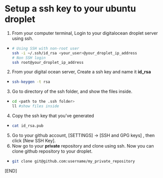 # Setup a ssh key to your ubuntu droplet

1. From your computer terminal, Login to your digitalocean droplet server using ssh.
  - ```bash
    # Using SSH with non-root user 
    ssh -i ~/.ssh/id_rsa <your_user>@your_droplet_ip_address
    # Non SSH login
    ssh root@your_droplet_ip_address
    ```
    
2. From your digital ocean server, Create a ssh key and name it <strong>id_rsa</strong>
  - ```bash
    ssh-keygen -t rsa
    ```
3. Go to directory of the ssh folder, and show the files inside.
  - ```bash
    cd <path to the .ssh folder>
    ll #show files inside
    ```
    
4. Copy the ssh key that you've generated
  - ```bash
    cat id_rsa.pub
    ```
    
5. Go to your github account, [SETTINGS] -> [SSH and GPG keys] , then click [New SSH Key].
6. Now go to your <strong>private</strong> repository and clone using ssh. Now you can clone github repository to your droplet.
  - ```bash
    git clone git@github.com:username/my_private_repository
    ```
    
[END]
